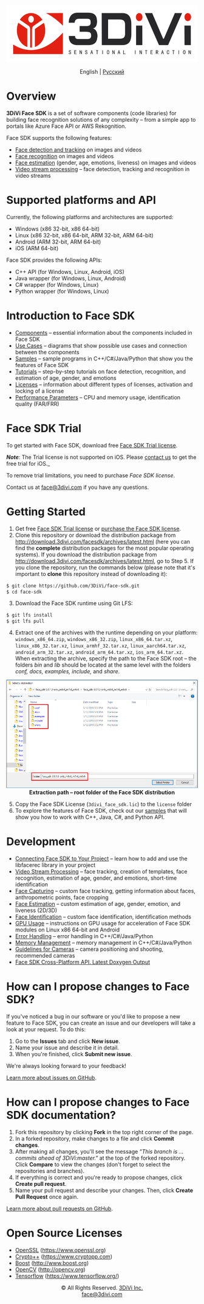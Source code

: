 <p align="center">
<a href="https://face.3divi.com"><img src="doc/img/3divi_logo.png" width="600" height="150" title="3DiVi Logo" alt="Logo"></a>
</p>

<div align="center">English | <a href="README_rus.md">Русский</a></div>

# Overview

**3DiVi Face SDK** is a set of software components (code libraries) for building face recognition solutions of any complexity – from a simple app to portals like Azure Face API or AWS Rekognition.

Face SDK supports the following features:
* [Face detection and tracking](doc/en/development/face_capturing.md) on images and videos
* [Face recognition](doc/en/development/face_identification.md) on images and videos
* [Face estimation](doc/en/development/face_estimation.md) (gender, age, emotions, liveness) on images and videos
* [Video stream processing](doc/en/development/video_stream_processing.md)  – face detection, tracking and recognition in video streams

# Supported platforms and API

Currently, the following platforms and architectures are supported:

* Windows (x86 32-bit, x86 64-bit)
* Linux (x86 32-bit, x86 64-bit, ARM 32-bit, ARM 64-bit)
* Android (ARM 32-bit, ARM 64-bit)
* iOS (ARM 64-bit)

Face SDK provides the following APIs:

* C++ API (for Windows, Linux, Android, iOS)
* Java wrapper (for Windows, Linux, Android)
* C# wrapper (for Windows, Linux)
* Python wrapper (for Windows, Linux)

# Introduction to Face SDK

  * [Components](doc/en/components.md) – essential information about the components included in Face SDK
  * [Use Cases](doc/en/use_cases.md) – diagrams that show possible use cases and connection between the components
  * [Samples](doc/en/samples) – sample programs in C++/C#/Java/Python that show you the features of Face SDK
  * [Tutorials](doc/en/tutorials) – step-by-step tutorials on face detection, recognition, and estimation of age, gender, and emotions
  * [Licenses](doc/en/licenses.md) – information about different types of licenses, activation and locking of a license
  * [Performance Parameters](doc/en/performance_parameters.md) – CPU and memory usage, identification quality (FAR/FRR)

# Face SDK Trial 

To get started with Face SDK, download free [Face SDK Trial license](https://face.3divi.com/products/face_sdk/face_sdk_trial).  

_**Note**_: The Trial license is not supported on iOS. Please [contact us](mailto:face@3divi.com) to get the free trial for iOS._

To remove trial limitations, you need to purchase *Face SDK license*.

Contact us at face@3divi.com if you have any questions.

# Getting Started

1. Get free [Face SDK Trial license](https://face.3divi.com/products/face_sdk/face_sdk_trial) or [purchase the Face SDK license](https://face.3divi.com/pricing).
2. Clone this repository or download the distribution package from http://download.3divi.com/facesdk/archives/latest.html (here you can find the **complete** distribution packages for the most popular operating systems). If you download the distribution package from http://download.3divi.com/facesdk/archives/latest.html, go to Step 5. If you clone the repository, run the commands below (please note that it's important to **clone** this repository instead of downloading it):

```
$ git clone https://github.com/3DiVi/face-sdk.git
$ cd face-sdk
```
3. Download the Face SDK runtime using Git LFS:
```
$ git lfs install
$ git lfs pull
```
4. Extract one of the archives with the runtime depending on your platform: `windows_x86_64.zip`, `windows_x86_32.zip`, `linux_x86_64.tar.xz`, `linux_x86_32.tar.xz`, `linux_armhf_32.tar.xz`, `linux_aarch64.tar.xz`, `android_arm_32.tar.xz`, `android_arm_64.tar.xz`, `ios_arm_64.tar.xz`.  
When extracting the archive, specify the path to the Face SDK root – the folders *bin* and *lib* should be located at the same level with the folders *conf, docs, examples, include,* and *share*.

<p align="center">
<img width="700" src="doc/img/cpp_extract_OS.png"><br>
<b>Extraction path – root folder of the Face SDK distribution</b><br>
</p>

5. Copy the Face SDK License (`3divi_face_sdk.lic`) to the `license` folder
6. To explore the features of Face SDK, check out our [samples](doc/en/samples) that will show you how to work with C++, Java, C#, and Python API.

# Development 

* [Connecting Face SDK to Your Project](doc/en/development/connect_facesdk.md) – learn how to add and use the libfacerec library in your project
* [Video Stream Processing](doc/en/development/video_stream_processing.md) – face tracking, creation of templates, face recognition, estimation of age, gender, and emotions, short-time identification
* [Face Capturing](doc/en/development/face_capturing.md) – custom face tracking, getting information about faces, anthropometric points, face cropping 
* [Face Estimation](doc/en/development/face_estimation.md) – custom estimation of age, gender, emotion, and liveness (2D/3D)
* [Face Identification](doc/en/development/face_identification.md) – custom face identification, identification methods
* [GPU Usage](doc/en/development/gpu_usage.md) – instructions on GPU usage for acceleration of Face SDK modules on Linux x86 64-bit and Android
* [Error Handling](doc/en/development/error_handling.md) – error handling in C++/C#/Java/Python
* [Memory Management](doc/en/development/memory_management.md) – memory management in C++/C#/Java/Python
* [Guidelines for Cameras](doc/en/guidelines_for_cameras.md) – camera positioning and shooting, recommended cameras
* [Face SDK Cross-Platform API. Latest Doxygen Output](http://download.3divi.com/facesdk/0d88ba7c-9a5d-45cd-897a-406fb1fca2d4/latest_docs/english/annotated.html) 

# How can I propose changes to Face SDK? 

If you've noticed a bug in our software or you'd like to propose a new feature to Face SDK, you can create an issue and our developers will take a look at your request. To do this: 
1. Go to the **Issues** tab and click **New issue**. 
2. Name your issue and describe it in detail.
3. When you're finished, click **Submit new issue**.

We're always looking forward to your feedback! 

[Learn more about issues on GitHub](https://docs.github.com/en/github/managing-your-work-on-github/creating-an-issue). 

# How can I propose changes to Face SDK documentation?

1. Fork this repository by clicking **Fork** in the top right corner of the page. 
2. In a forked repository, make changes to a file and click **Commit changes**. 
3. After making all changes, you'll see the message *"This branch is ... commits ahead of 3DiVi:master."* at the top of the forked repository. Click **Compare** to view the changes (don't forget to select the repositories and branches). 
4. If everything is correct and you're ready to propose changes, click **Create pull request**. 
5. Name your pull request and describe your changes. Then, click **Create Pull Request** once again. 

[Learn more about pull requests on GitHub](https://docs.github.com/en/github/collaborating-with-issues-and-pull-requests/creating-a-pull-request).  

# Open Source Licenses

* [OpenSSL](doc/open_source_licenses/openssl.txt) (https://www.openssl.org)
* [Crypto++](doc/open_source_licenses/crypto%2B%2B.txt) (https://www.cryptopp.com)
* [Boost](doc/open_source_licenses/boost.txt) (http://www.boost.org)
* [OpenCV](doc/open_source_licenses/opencv.txt) (http://opencv.org)
* [Tensorflow](doc/open_source_licenses/tensorflow.txt) (https://www.tensorflow.org/)

<div align="center">© All Rights Reserved. <a href="https://3divi.com/">3DiVi Inc.</a></div>
<div align="center"><a href="mailto: face@3divi.com">face@3divi.com</a></div>
